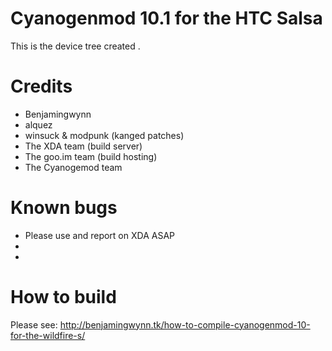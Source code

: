 Cyanogenmod 10.1 for the HTC Salsa
==============================

This is the device tree created .

Credits
==============================

- Benjamingwynn
- alquez
- winsuck & modpunk (kanged patches)
- The XDA team (build server)
- The goo.im team (build hosting)
- The Cyanogemod team

Known bugs
==============================

- Please use and report on XDA ASAP
- 
- 
How to build
==============================

Please see: http://benjamingwynn.tk/how-to-compile-cyanogenmod-10-for-the-wildfire-s/
